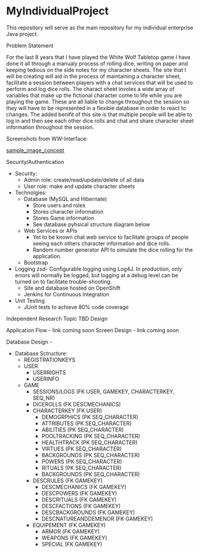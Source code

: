 # MyIndividualProject
This repository will serve as the main repository for my individual enterprise Java project.

Problem Statement

For the last 8 years that I have played the White Wolf Tabletop game I have done it all through a manualy process of rolling dice, writing on paper and keeping tedious on the side notes for my character sheets. The site that I will be creating will aid in the process of maintaining a character sheet, facilitate a session between players with a chat services that will be used to perform and log dice rolls. The charact sheet involes a wide array of variables that make up the fictional character come to life while you are playing the game. These are all liable to change throughout the session so they will have to be represented in a flexible database in order to react to changes. The added benifit of this site is that multiple people will be able to log in and then see each other dice rolls and chat and share character sheet information throughout the session.

Screenshots from WW-Interface:

[sample_image_concept](https://github.com/Demosphere/MyIndividualProject/blob/master/images/sample_design.png)

Security/Authentication
- Security:
  - Admin role: create/read/update/delete of all data
  - User role: make and update character sheets
- Technolgies:
  - Database (MySQL and Hibernate)
    - Store users and roles
    - Stores character information
    - Stores Game information
    - See database pyhsical structure diagram below
  - Web Services or APIs
     - Yet to be known chat web service to facilitate groups of people seeing each others character information and dice rolls.
     - Random number generator API to simulate the dice rolling for the application. 
  - Bootstrap
- Logging
  zsd- Configurable logging using Log4J. In production, only errors will normally be logged, but logging at a debug level can be turned on to facilitate trouble-shooting.
  - Site and database hosted on OpenShift
  - Jenkins for Continuous Integration
- Unit Testing
  - JUnit tests to achieve 80% code coverage

Independent Research Topic
TBD
Design

Application Flow - link coming soon
Screen Design - link coming soon

Database Design - 
- Database Sctructure:
  - REGISTRATIONKEYS
  - USER
    - USERRIGHTS
    - USERINFO
  - GAME
    - SESSIONS/LOGS (FK USER, GAMEKEY, CHARACTERKEY, SEQ_NR)
    - DICEROLLS (FK DESCMECHANICS)
    - CHARACTERKEY (FK USER)
      - DEMOGRPHICS (PK SEQ_CHARACTER)
      - ATTRIBUTES (PK SEQ_CHARACTER)
      - ABILITIES (PK SEQ_CHARACTER)
      - POOLTRACKING (PK SEQ_CHARACTER)
      - HEALTHTRACK (PK SEQ_CHARACTER)
      - VIRTUES (PK SEQ_CHARACTER)
      - BACKGROUNDS (PK SEQ_CHARACTER)
      - POWERS (PK SEQ_CHARACTER)
      - RITUALS (PK SEQ_CHARACTER)
      - BACKGROUNDS (PK SEQ_CHARACTER)
    - DESCRULES (FK GAMEKEY)
      - DESCMECHANICS (FK GAMEKEY)
      - DESCPOWERS (FK GAMEKEY)
      - DESCRITUALS (FK GAMEKEY)
      - DESCFACTIONS (FK GAMEKEY)
      - DESCBACKGROUNDS (FK GAMEKEY)
      - DESCNATUREANDDEMENOR (FK GAMEKEY)
    - EQUIPEMENT (FK GAMEKEY)
      - ARMOR (FK GAMEKEY)
      - WEAPONS (FK GAMEKEY)
      - SPECIAL (FK GAMEKEY)
